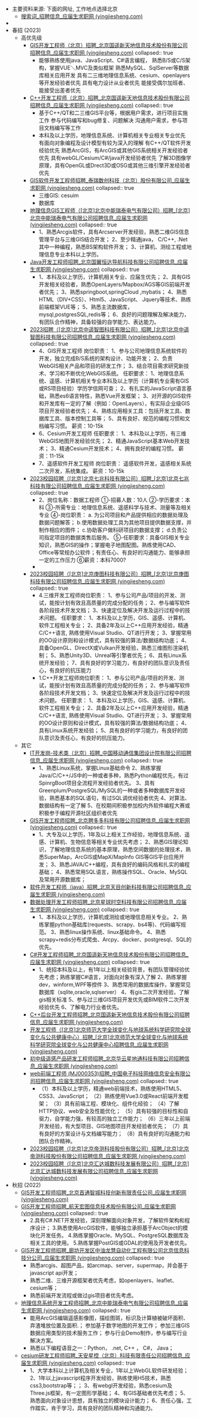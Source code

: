 - 主要资料来源: 下面的网址, 工作地点选择北京
	- [搜索词_招聘信息_应届生求职网 (yingjiesheng.com)](https://young.yingjiesheng.com/pc/search?keyword=GIS%E5%BC%80%E5%8F%91)
-
- 春招 (2023)
	- 高优先级
		- [GIS开发工程师（北京）招聘_北京国遥新天地信息技术股份有限公司招聘信息_应届生求职网 (yingjiesheng.com)](https://young.yingjiesheng.com/pc/jobdetail?jobid=144038299&property=%7B%22webId%22%3A%226%22,%22isInitiative%22%3A%22%E6%98%AF%22,%22keyword%22%3A%22GIS%E5%BC%80%E5%8F%91%22,%22isSuggest%22%3A%22%E5%90%A6%22,%22pageCode%22%3A%22search%7Cjobsearch%7Cjobsearchlb%22,%22fromdomain%22%3A%22yjs_web%22,%22frompageUrl%22%3A%22https%3A%2F%2Fyoung.yingjiesheng.com%2F%22,%22pageUrl%22%3A%22https%3A%2F%2Fyoung.yingjiesheng.com%2Fpc%2Fsearch%22,%22requestId%22%3A%2253d394c3320721a1121aa012ff22dba7%22,%22policyType%22%3A%22%E6%90%9C%E7%B4%A2%22,%22engineName%22%3A%22searchEngine%22,%22policyId%22%3A%22%7B%7D%22,%22jobSource%22%3A%22%E7%BD%91%E7%94%B3%22,%22jobId%22%3A%22144038299%22,%22jobTitle%22%3A%22GIS%E5%BC%80%E5%8F%91%E5%B7%A5%E7%A8%8B%E5%B8%88%EF%BC%88%E5%8C%97%E4%BA%AC%EF%BC%89%22,%22monthSalary%22%3A%228%E5%8D%83-1.2%E4%B8%87%22,%22companyId%22%3A%226975857%22,%22companyName%22%3A%22%E5%8C%97%E4%BA%AC%E5%9B%BD%E9%81%A5%E6%96%B0%E5%A4%A9%E5%9C%B0%E4%BF%A1%E6%81%AF%E6%8A%80%E6%9C%AF%E8%82%A1%E4%BB%BD%E6%9C%89%E9%99%90%E5%85%AC%E5%8F%B8%22,%22keywordEntityType%22%3A%22%E9%9D%9E%E5%85%AC%E5%8F%B8%E8%AF%8D%22,%22jobRank%22%3A%220%22%7D)
		  collapsed:: true
			- 能够熟练使用java、JavaScript、C#语言编程，
			  熟悉B/S或C/S架构，掌握VUE＼MVC及类似框架
			  熟悉MySQL、SqlServer等数据库相关应用开发
			  具有二三维地理信息系统、cesium、openlayers等开发经验者优先
			  具有电力设计从业者优先
			  能接受偶尔加班者、能接受出差者优先
		- [C++开发工程师（北京）招聘_北京国遥新天地信息技术股份有限公司招聘信息_应届生求职网 (yingjiesheng.com)](https://young.yingjiesheng.com/pc/jobdetail?jobid=144038300&property=%7B%22webId%22%3A%226%22,%22isInitiative%22%3A%22%E6%98%AF%22,%22keyword%22%3A%22GIS%E5%BC%80%E5%8F%91%22,%22isSuggest%22%3A%22%E5%90%A6%22,%22pageCode%22%3A%22search%7Cjobsearch%7Cjobsearchlb%22,%22fromdomain%22%3A%22yjs_web%22,%22frompageUrl%22%3A%22https%3A%2F%2Fyoung.yingjiesheng.com%2F%22,%22pageUrl%22%3A%22https%3A%2F%2Fyoung.yingjiesheng.com%2Fpc%2Fsearch%22,%22requestId%22%3A%2253d394c3320721a1121aa012ff22dba7%22,%22policyType%22%3A%22%E6%90%9C%E7%B4%A2%22,%22engineName%22%3A%22searchEngine%22,%22policyId%22%3A%22%7B%7D%22,%22jobSource%22%3A%22%E7%BD%91%E7%94%B3%22,%22jobId%22%3A%22144038300%22,%22jobTitle%22%3A%22C%2B%2B%E5%BC%80%E5%8F%91%E5%B7%A5%E7%A8%8B%E5%B8%88%EF%BC%88%E5%8C%97%E4%BA%AC%EF%BC%89%22,%22monthSalary%22%3A%228%E5%8D%83-1.5%E4%B8%87%22,%22companyId%22%3A%226975857%22,%22companyName%22%3A%22%E5%8C%97%E4%BA%AC%E5%9B%BD%E9%81%A5%E6%96%B0%E5%A4%A9%E5%9C%B0%E4%BF%A1%E6%81%AF%E6%8A%80%E6%9C%AF%E8%82%A1%E4%BB%BD%E6%9C%89%E9%99%90%E5%85%AC%E5%8F%B8%22,%22keywordEntityType%22%3A%22%E9%9D%9E%E5%85%AC%E5%8F%B8%E8%AF%8D%22,%22jobRank%22%3A%2233%22%7D)
		  collapsed:: true
			- 基于C++/QT和二三维GIS平台等，根据用户需求，进行项目实施工作
			  参与代码编写和bug修复、问题解决
			  沟通用户需求，参与项目文档编写等工作
			- 本科及以上学历，地理信息系统、计算机相关专业相关专业优先
			  有面向对象编程及设计模型有较为深入的理解
			  有C++/QT软件开发经验优先
			  熟悉ArcGIS，有ArcGIS或其他GIS系统相关开发经验者优先
			  具有webGL/Cesium/C#/java开发经验者优先
			  了解3D图像学原理，具有OpenGL或Drect3D或OSG或其他三维引擎开发经验者优先
		- [GIS软件开发工程师招聘_泰瑞数创科技（北京）股份有限公司_应届生求职网 (yingjiesheng.com)](https://www.yingjiesheng.com/job-006-119-688.html)
		  collapsed:: true
			- 三维GIS: cesuim
			- 数据库
		- [地理信息GIS工程师（[北京]北京中能瑞泰电气有限公司）招聘_[北京]北京中能瑞泰电气有限公司招聘信息_应届生求职网 (yingjiesheng.com)](https://young.yingjiesheng.com/pc/jobdetail?jobid=146843751&property=%7B%22webId%22%3A%226%22,%22isInitiative%22%3A%22%E6%98%AF%22,%22keyword%22%3A%22GIS%E5%BC%80%E5%8F%91%22,%22isSuggest%22%3A%22%E5%90%A6%22,%22pageCode%22%3A%22search%7Cjobsearch%7Cjobsearchlb%22,%22fromdomain%22%3A%22yjs_web%22,%22frompageUrl%22%3A%22https%3A%2F%2Fyoung.yingjiesheng.com%2F%22,%22pageUrl%22%3A%22https%3A%2F%2Fyoung.yingjiesheng.com%2Fpc%2Fsearch%22,%22requestId%22%3A%2253d394c3320721a1121aa012ff22dba7%22,%22policyType%22%3A%22%E6%90%9C%E7%B4%A2%22,%22engineName%22%3A%22searchEngine%22,%22policyId%22%3A%22%7B%7D%22,%22jobSource%22%3A%22%E8%BD%AC%E8%BD%BD%22,%22jobId%22%3A%22146843751%22,%22jobTitle%22%3A%22%E5%9C%B0%E7%90%86%E4%BF%A1%E6%81%AFGIS%E5%B7%A5%E7%A8%8B%E5%B8%88%22,%22monthSalary%22%3A%22%22,%22companyId%22%3A%226119055%22,%22companyName%22%3A%22%E5%8C%97%E4%BA%AC%E4%B8%AD%E8%83%BD%E7%91%9E%E6%B3%B0%E7%94%B5%E6%B0%94%E6%9C%89%E9%99%90%E5%85%AC%E5%8F%B8%22,%22keywordEntityType%22%3A%22%E9%9D%9E%E5%85%AC%E5%8F%B8%E8%AF%8D%22,%22jobRank%22%3A%22162%22%7D)
		  collapsed:: true
			- 1、熟悉Arcgis软件，具有Arcserver开发经验，熟悉二维GIS信息管理平台与三维GIS结合开发；
			  2、至少精通java， C/C++, .Net其中一种编程，熟悉BS架构软件开发；
			  3、计算机、测绘工程或地理信息专业本科以上学历。
		- [Java开发工程师招聘_北京国翼恒达导航科技有限公司招聘信息_应届生求职网 (yingjiesheng.com)](https://young.yingjiesheng.com/pc/jobdetail?jobid=146486080&property=%7B%22webId%22%3A%226%22,%22isInitiative%22%3A%22%E6%98%AF%22,%22keyword%22%3A%22GIS%E5%BC%80%E5%8F%91%22,%22isSuggest%22%3A%22%E5%90%A6%22,%22pageCode%22%3A%22search%7Cjobsearch%7Cjobsearchlb%22,%22fromdomain%22%3A%22yjs_web%22,%22frompageUrl%22%3A%22https%3A%2F%2Fyoung.yingjiesheng.com%2F%22,%22pageUrl%22%3A%22https%3A%2F%2Fyoung.yingjiesheng.com%2Fpc%2Fsearch%22,%22requestId%22%3A%2268a68bb2daffef9a4b94c6aae67776ee%22,%22policyType%22%3A%22%E6%90%9C%E7%B4%A2%22,%22engineName%22%3A%22searchEngine%22,%22policyId%22%3A%22%7B%7D%22,%22jobSource%22%3A%22%E7%BD%91%E6%89%8D%22,%22jobId%22%3A%22146486080%22,%22jobTitle%22%3A%22Java%E5%BC%80%E5%8F%91%E5%B7%A5%E7%A8%8B%E5%B8%88%22,%22monthSalary%22%3A%228%E5%8D%83-1.5%E4%B8%87%22,%22companyId%22%3A%222806898%22,%22companyName%22%3A%22%E5%8C%97%E4%BA%AC%E5%9B%BD%E7%BF%BC%E6%81%92%E8%BE%BE%E5%AF%BC%E8%88%AA%E7%A7%91%E6%8A%80%E6%9C%89%E9%99%90%E5%85%AC%E5%8F%B8%22,%22keywordEntityType%22%3A%22%E9%9D%9E%E5%85%AC%E5%8F%B8%E8%AF%8D%22,%22jobRank%22%3A%2211%22%7D)
		  collapsed:: true
			- 1、本科及以上学历，计算机相关专业、应届生优先；
			  2、具有GIS开发相关经验者，熟悉OpenLayers/Mapbox/AGS等GIS前端开发者优先；
			  3、熟悉springboot,springCloud ,mybatis；
			  4、熟悉HTML（DIV+CSS）、Html5、JavaScript、 Jquery等技术、熟练前端框架VUE等；
			  5、熟悉主流数据库，mysql,postgresSQL,redis等；
			  6、良好的问题理解及解决能力，有团队合作精神，具备较强的自学能力、表达能力。
		- [2023招聘（[北京]北京中遥智图科技有限公司）招聘_[北京]北京中遥智图科技有限公司招聘信息_应届生求职网 (yingjiesheng.com)](https://young.yingjiesheng.com/pc/jobdetail?jobid=146126806&property=%7B%22webId%22%3A%226%22,%22isInitiative%22%3A%22%E6%98%AF%22,%22keyword%22%3A%22GIS%E5%BC%80%E5%8F%91%22,%22isSuggest%22%3A%22%E5%90%A6%22,%22pageCode%22%3A%22search%7Cjobsearch%7Cjobsearchlb%22,%22fromdomain%22%3A%22yjs_web%22,%22frompageUrl%22%3A%22https%3A%2F%2Fyoung.yingjiesheng.com%2F%22,%22pageUrl%22%3A%22https%3A%2F%2Fyoung.yingjiesheng.com%2Fpc%2Fsearch%22,%22requestId%22%3A%2268a68bb2daffef9a4b94c6aae67776ee%22,%22policyType%22%3A%22%E6%90%9C%E7%B4%A2%22,%22engineName%22%3A%22searchEngine%22,%22policyId%22%3A%22%7B%7D%22,%22jobSource%22%3A%22%E8%BD%AC%E8%BD%BD%22,%22jobId%22%3A%22146126806%22,%22jobTitle%22%3A%222023%E6%8B%9B%E8%81%98%22,%22monthSalary%22%3A%22%22,%22companyId%22%3A%226078372%22,%22companyName%22%3A%22%E5%8C%97%E4%BA%AC%E4%B8%AD%E9%81%A5%E6%99%BA%E5%9B%BE%E7%A7%91%E6%8A%80%E6%9C%89%E9%99%90%E5%85%AC%E5%8F%B8%22,%22keywordEntityType%22%3A%22%E9%9D%9E%E5%85%AC%E5%8F%B8%E8%AF%8D%22,%22jobRank%22%3A%2230%22%7D)
		  collapsed:: true
			- 4、GIS开发工程师
			  岗位职责：
			  1、参与公司地理信息系统软件的开发，独立完成B/S系统的架构设计、功能开发；
			  2、负责WebGIS相关产品和项目的研发工作；
			  3、结合项目需求研究新技术、学习和不断优化WebGIS系统。
			  任职要求：
			  1、地理信息系统、遥感、计算机相关专业本科及以上学历（计算机专业需有GIS或RS项目经验）学历学信网可查；
			  2、有扎实的JavaScript语言基础，熟悉es6语言特性，熟悉Vue开发框架；
			  3、对开源的GIS软件和开发库有一定的了解（例如：OpenLayers），有实际企业级GIS项目开发经验者优先；
			  4、熟练应用相关工具：包括开发工具、数据库工具、版本控制工具等；
			  5、具有良好、规范的编程习惯和文档编写习惯。
			  薪资：10-15k
			- 6、Cesium开发工程师
			  任职要求：
			  1、本科及以上学历，有三维WebGIS地图开发经验优先；
			  2、精通JavaScript基本Web开发技术；
			  3、精通Cesium开发技术；
			  4、拥有良好的编程习惯。
			  薪资：11-15k
			- 7、遥感软件开发工程师
			  岗位职责：
			  遥感软件开发，遥感相关系统二次开发，系统集成。
			  薪资：10-15k
		- [2023校园招聘（[北京]北京七兆科技有限公司）招聘_[北京]北京七兆科技有限公司招聘信息_应届生求职网 (yingjiesheng.com)](https://young.yingjiesheng.com/pc/jobdetail?jobid=146715844&property=%7B%22webId%22%3A%226%22,%22isInitiative%22%3A%22%E6%98%AF%22,%22keyword%22%3A%22GIS%E5%BC%80%E5%8F%91%22,%22isSuggest%22%3A%22%E5%90%A6%22,%22pageCode%22%3A%22search%7Cjobsearch%7Cjobsearchlb%22,%22fromdomain%22%3A%22yjs_web%22,%22frompageUrl%22%3A%22https%3A%2F%2Fyoung.yingjiesheng.com%2F%22,%22pageUrl%22%3A%22https%3A%2F%2Fyoung.yingjiesheng.com%2Fpc%2Fsearch%22,%22requestId%22%3A%2268a68bb2daffef9a4b94c6aae67776ee%22,%22policyType%22%3A%22%E6%90%9C%E7%B4%A2%22,%22engineName%22%3A%22searchEngine%22,%22policyId%22%3A%22%7B%7D%22,%22jobSource%22%3A%22%E8%BD%AC%E8%BD%BD%22,%22jobId%22%3A%22146715844%22,%22jobTitle%22%3A%222023%E6%A0%A1%E5%9B%AD%E6%8B%9B%E8%81%98%22,%22monthSalary%22%3A%22%22,%22companyId%22%3A%226113157%22,%22companyName%22%3A%22%E5%8C%97%E4%BA%AC%E4%B8%83%E5%85%86%E7%A7%91%E6%8A%80%E6%9C%89%E9%99%90%E5%85%AC%E5%8F%B8%22,%22keywordEntityType%22%3A%22%E9%9D%9E%E5%85%AC%E5%8F%B8%E8%AF%8D%22,%22jobRank%22%3A%2234%22%7D)
		  collapsed:: true
			- 2、岗位名称：数据工程师
			  ①-招募人数：10人
			  ②-学历要求：本科
			  ③-所需专业：地理信息系统、遥感科学与技术、测量等及相关专业
			  ④-岗位职责：
			  a. 为公司项目和产品提供相应的数据处理及数据问题解答；
			  b.使用数据处理工具为其他项目提供数据支撑，并制作相应的图件；
			  c.协助客户做科研项目的数据支撑；
			  d.负责公司指定项目的数据类售后服务。
			  ⑤-任职要求：具备GIS相关专业知识，熟悉GIS的操作；掌握电子地图配图。熟练使用CAD、Office等常规办公软件；有责任心、有良好的沟通能力、能够承担一定的工作压力
			  ⑥薪资：本科7000?
			-
		- [2023校园招聘（[北京]北京庚图科技有限公司）招聘_[北京]北京庚图科技有限公司招聘信息_应届生求职网 (yingjiesheng.com)](https://young.yingjiesheng.com/pc/jobdetail?jobid=146829266&property=%7B%22webId%22%3A%226%22,%22isInitiative%22%3A%22%E6%98%AF%22,%22keyword%22%3A%22GIS%E5%BC%80%E5%8F%91%22,%22isSuggest%22%3A%22%E5%90%A6%22,%22pageCode%22%3A%22search%7Cjobsearch%7Cjobsearchlb%22,%22fromdomain%22%3A%22yjs_web%22,%22frompageUrl%22%3A%22https%3A%2F%2Fyoung.yingjiesheng.com%2F%22,%22pageUrl%22%3A%22https%3A%2F%2Fyoung.yingjiesheng.com%2Fpc%2Fsearch%22,%22requestId%22%3A%2268a68bb2daffef9a4b94c6aae67776ee%22,%22policyType%22%3A%22%E6%90%9C%E7%B4%A2%22,%22engineName%22%3A%22searchEngine%22,%22policyId%22%3A%22%7B%7D%22,%22jobSource%22%3A%22%E8%BD%AC%E8%BD%BD%22,%22jobId%22%3A%22146829266%22,%22jobTitle%22%3A%222023%E6%A0%A1%E5%9B%AD%E6%8B%9B%E8%81%98%22,%22monthSalary%22%3A%22%22,%22companyId%22%3A%226118458%22,%22companyName%22%3A%22%E5%8C%97%E4%BA%AC%E5%BA%9A%E5%9B%BE%E7%A7%91%E6%8A%80%E6%9C%89%E9%99%90%E5%85%AC%E5%8F%B8%22,%22keywordEntityType%22%3A%22%E9%9D%9E%E5%85%AC%E5%8F%B8%E8%AF%8D%22,%22jobRank%22%3A%2235%22%7D)
		  collapsed:: true
			- 4.三维开发工程师岗位职责： 1、参与公司产品/项目的开发、测试，能按计划有效且高质量的完成分配的任务； 2、参与编写软件各阶段技术开发文档； 3、快速定位及解决开发及运行过程中的技术问题。 任职要求： 1、本科及以上学历，GIS、遥感、计算机、软件工程相关专业； 2、具备2年及以上C++应用开发经验，精通C/C++语言, 熟练使用Visual Studio、QT进行开发； 3、掌握常用的OO设计原则和设计模式，具有较强的算法/数据结构功底； 4、具备OpenGL、DirectX或Vulkan开发经验，熟悉三维图形渲染机制； 5、熟悉Unity3D、Unreal等引擎者优先； 6、具有Linux系统开发经验； 7、具有良好的学习能力，有良好的团队意识及责任心，有良好的抗压能力
			- 1.C++开发工程师岗位职责： 1、参与公司产品/项目的开发、测试，能按计划有效且高质量的完成分配的任务； 2、参与编写软件各阶段技术开发文档； 3、快速定位及解决开发及运行过程中的技术问题。 任职要求： 1、本科及以上学历，GIS、遥感、计算机、软件工程相关专业； 2、具备2年及以上C++应用开发经验，精通C/C++语言, 熟练使用Visual Studio、QT进行开发； 3、掌握常用的OO设计原则和设计模式，具有较强的算法/数据结构功底； 4、具有Linux系统开发经验； 5、具有良好的学习能力，有良好的团队意识及责任心，有良好的抗压能力。
	- 其它
		- [IT开发岗-技术类（北京）招聘_中国移动通信集团设计院有限公司招聘信息_应届生求职网 (yingjiesheng.com)](https://young.yingjiesheng.com/pc/jobdetail?jobid=146356784&property=%7B%22webId%22%3A%226%22,%22isInitiative%22%3A%22%E6%98%AF%22,%22keyword%22%3A%22GIS%E5%BC%80%E5%8F%91%22,%22isSuggest%22%3A%22%E5%90%A6%22,%22pageCode%22%3A%22search%7Cjobsearch%7Cjobsearchlb%22,%22fromdomain%22%3A%22yjs_web%22,%22frompageUrl%22%3A%22https%3A%2F%2Fyoung.yingjiesheng.com%2F%22,%22pageUrl%22%3A%22https%3A%2F%2Fyoung.yingjiesheng.com%2Fpc%2Fsearch%22,%22requestId%22%3A%2268a68bb2daffef9a4b94c6aae67776ee%22,%22policyType%22%3A%22%E6%90%9C%E7%B4%A2%22,%22engineName%22%3A%22searchEngine%22,%22policyId%22%3A%22%7B%7D%22,%22jobSource%22%3A%22%E7%BD%91%E7%94%B3%22,%22jobId%22%3A%22146356784%22,%22jobTitle%22%3A%22IT%E5%BC%80%E5%8F%91%E5%B2%97-%E6%8A%80%E6%9C%AF%E7%B1%BB%EF%BC%88%E5%8C%97%E4%BA%AC%EF%BC%89%22,%22monthSalary%22%3A%221-2%E4%B8%87%22,%22companyId%22%3A%227590174%22,%22companyName%22%3A%22%E4%B8%AD%E5%9B%BD%E7%A7%BB%E5%8A%A8%E9%80%9A%E4%BF%A1%E9%9B%86%E5%9B%A2%E8%AE%BE%E8%AE%A1%E9%99%A2%E6%9C%89%E9%99%90%E5%85%AC%E5%8F%B8%22,%22keywordEntityType%22%3A%22%E9%9D%9E%E5%85%AC%E5%8F%B8%E8%AF%8D%22,%22jobRank%22%3A%221%22%7D)
		  collapsed:: true
			- 1、熟悉Linux系统，掌握Linux基础命令
			  2、熟练掌握Java/C/C++/JS中的一种或者多种，熟悉Python编程优先，有过SpinrgBoot项目全流程开发经验者优先。
			  3、具有Greenplum/PostgreSQL/MySQL的一种或者多种数据库开发经验，熟悉基本的SQL语句，有过SQL调优经验者优先
			  4、对算法、数据结构有一定了解
			  5、在校期间积极参加校内外软件编程大赛或积极参于编程开源社区组织者优先
		- [GIS开发工程师招聘_北京聘多多科技有限公司招聘信息_应届生求职网 (yingjiesheng.com)](https://young.yingjiesheng.com/pc/jobdetail?jobid=143776060&property=%7B%22webId%22%3A%226%22,%22isInitiative%22%3A%22%E6%98%AF%22,%22keyword%22%3A%22GIS%E5%BC%80%E5%8F%91%22,%22isSuggest%22%3A%22%E5%90%A6%22,%22pageCode%22%3A%22search%7Cjobsearch%7Cjobsearchlb%22,%22fromdomain%22%3A%22yjs_web%22,%22frompageUrl%22%3A%22https%3A%2F%2Fyoung.yingjiesheng.com%2F%22,%22pageUrl%22%3A%22https%3A%2F%2Fyoung.yingjiesheng.com%2Fpc%2Fsearch%22,%22requestId%22%3A%2253d394c3320721a1121aa012ff22dba7%22,%22policyType%22%3A%22%E6%90%9C%E7%B4%A2%22,%22engineName%22%3A%22searchEngine%22,%22policyId%22%3A%22%7B%7D%22,%22jobSource%22%3A%22%E7%BD%91%E6%89%8D%22,%22jobId%22%3A%22143776060%22,%22jobTitle%22%3A%22GIS%E5%BC%80%E5%8F%91%E5%B7%A5%E7%A8%8B%E5%B8%88%22,%22monthSalary%22%3A%221.3-2.6%E4%B8%87%22,%22companyId%22%3A%226012010%22,%22companyName%22%3A%22%E5%8C%97%E4%BA%AC%E8%81%98%E5%A4%9A%E5%A4%9A%E7%A7%91%E6%8A%80%E6%9C%89%E9%99%90%E5%85%AC%E5%8F%B8%22,%22keywordEntityType%22%3A%22%E9%9D%9E%E5%85%AC%E5%8F%B8%E8%AF%8D%22,%22jobRank%22%3A%2295%22%7D)
		  collapsed:: true
			- 1、大专及以上学历，1年及以上相关工作经验，地理信息系统、遥感、计算机、生物信息等相关专业优先考虑；
			  2、熟悉GIS理论知识，了解地理信息系统的基本原理，熟悉空间数据的处理技术，熟悉SuperMap，ArcGIS或MapX/MapInfo GIS等GIS平台应用开发；
			  3、熟悉JAVA/C++编程，具有良好的编码风格和扎实的编程基础；
			  4、熟悉常用SQL语言，熟练操作SQL、Oracle、MySQL及常用开源数据库；
		- [软件开发工程师（java）招聘_北京天目创新科技有限公司招聘信息_应届生求职网 (yingjiesheng.com)](https://young.yingjiesheng.com/pc/jobdetail?jobid=141215406&property=%7B%22webId%22%3A%226%22,%22isInitiative%22%3A%22%E6%98%AF%22,%22keyword%22%3A%22GIS%E5%BC%80%E5%8F%91%22,%22isSuggest%22%3A%22%E5%90%A6%22,%22pageCode%22%3A%22search%7Cjobsearch%7Cjobsearchlb%22,%22fromdomain%22%3A%22yjs_web%22,%22frompageUrl%22%3A%22https%3A%2F%2Fyoung.yingjiesheng.com%2F%22,%22pageUrl%22%3A%22https%3A%2F%2Fyoung.yingjiesheng.com%2Fpc%2Fsearch%22,%22requestId%22%3A%2253d394c3320721a1121aa012ff22dba7%22,%22policyType%22%3A%22%E6%90%9C%E7%B4%A2%22,%22engineName%22%3A%22searchEngine%22,%22policyId%22%3A%22%7B%7D%22,%22jobSource%22%3A%22%E7%BD%91%E6%89%8D%22,%22jobId%22%3A%22141215406%22,%22jobTitle%22%3A%22%E8%BD%AF%E4%BB%B6%E5%BC%80%E5%8F%91%E5%B7%A5%E7%A8%8B%E5%B8%88%EF%BC%88java%EF%BC%89%22,%22monthSalary%22%3A%221.3-1.8%E4%B8%87%22,%22companyId%22%3A%227296250%22,%22companyName%22%3A%22%E5%8C%97%E4%BA%AC%E5%A4%A9%E7%9B%AE%E5%88%9B%E6%96%B0%E7%A7%91%E6%8A%80%E6%9C%89%E9%99%90%E5%85%AC%E5%8F%B8%22,%22keywordEntityType%22%3A%22%E9%9D%9E%E5%85%AC%E5%8F%B8%E8%AF%8D%22,%22jobRank%22%3A%22184%22%7D)
		- [数据处理开发工程师招聘_北京星球时空科技有限公司招聘信息_应届生求职网 (yingjiesheng.com)](https://young.yingjiesheng.com/pc/jobdetail?jobid=132621181&property=%7B%22webId%22%3A%226%22,%22isInitiative%22%3A%22%E6%98%AF%22,%22keyword%22%3A%22GIS%E5%BC%80%E5%8F%91%22,%22isSuggest%22%3A%22%E5%90%A6%22,%22pageCode%22%3A%22search%7Cjobsearch%7Cjobsearchlb%22,%22fromdomain%22%3A%22yjs_web%22,%22frompageUrl%22%3A%22https%3A%2F%2Fyoung.yingjiesheng.com%2F%22,%22pageUrl%22%3A%22https%3A%2F%2Fyoung.yingjiesheng.com%2Fpc%2Fsearch%22,%22requestId%22%3A%2253d394c3320721a1121aa012ff22dba7%22,%22policyType%22%3A%22%E6%90%9C%E7%B4%A2%22,%22engineName%22%3A%22searchEngine%22,%22policyId%22%3A%22%7B%7D%22,%22jobSource%22%3A%22%E7%BD%91%E6%89%8D%22,%22jobId%22%3A%22132621181%22,%22jobTitle%22%3A%22%E6%95%B0%E6%8D%AE%E5%A4%84%E7%90%86%E5%BC%80%E5%8F%91%E5%B7%A5%E7%A8%8B%E5%B8%88%22,%22monthSalary%22%3A%227%E5%8D%83-1%E4%B8%87%22,%22companyId%22%3A%224335254%22,%22companyName%22%3A%22%E5%8C%97%E4%BA%AC%E6%98%9F%E7%90%83%E6%97%B6%E7%A9%BA%E7%A7%91%E6%8A%80%E6%9C%89%E9%99%90%E5%85%AC%E5%8F%B8%22,%22keywordEntityType%22%3A%22%E9%9D%9E%E5%85%AC%E5%8F%B8%E8%AF%8D%22,%22jobRank%22%3A%22225%22%7D)
		  collapsed:: true
			- 1、本科及以上学历，计算机或测绘或地理信息相关专业。
			  2、熟练掌握python基础库(requests、scrapy、bs4等)、代码编写规范。
			  3、熟悉linux操作系统、linux基础命令。
			  4、熟悉scrapy+redis分布式爬虫、Arcpy、docker、postgresql、SQL的优先。
		- [C#开发工程师招聘_北京国遥新天地信息技术股份有限公司招聘信息_应届生求职网 (yingjiesheng.com)](https://young.yingjiesheng.com/pc/jobdetail?jobid=141771138&property=%7B%22webId%22%3A%226%22,%22isInitiative%22%3A%22%E6%98%AF%22,%22keyword%22%3A%22GIS%E5%BC%80%E5%8F%91%22,%22isSuggest%22%3A%22%E5%90%A6%22,%22pageCode%22%3A%22search%7Cjobsearch%7Cjobsearchlb%22,%22fromdomain%22%3A%22yjs_web%22,%22frompageUrl%22%3A%22https%3A%2F%2Fyoung.yingjiesheng.com%2F%22,%22pageUrl%22%3A%22https%3A%2F%2Fyoung.yingjiesheng.com%2Fpc%2Fsearch%22,%22requestId%22%3A%2253d394c3320721a1121aa012ff22dba7%22,%22policyType%22%3A%22%E6%90%9C%E7%B4%A2%22,%22engineName%22%3A%22searchEngine%22,%22policyId%22%3A%22%7B%7D%22,%22jobSource%22%3A%22%E7%BD%91%E6%89%8D%22,%22jobId%22%3A%22141771138%22,%22jobTitle%22%3A%22C%23%E5%BC%80%E5%8F%91%E5%B7%A5%E7%A8%8B%E5%B8%88%22,%22monthSalary%22%3A%221-1.8%E4%B8%87%22,%22companyId%22%3A%222486667%22,%22companyName%22%3A%22%E5%8C%97%E4%BA%AC%E5%9B%BD%E9%81%A5%E6%96%B0%E5%A4%A9%E5%9C%B0%E4%BF%A1%E6%81%AF%E6%8A%80%E6%9C%AF%E8%82%A1%E4%BB%BD%E6%9C%89%E9%99%90%E5%85%AC%E5%8F%B8%22,%22keywordEntityType%22%3A%22%E9%9D%9E%E5%85%AC%E5%8F%B8%E8%AF%8D%22,%22jobRank%22%3A%22260%22%7D)
		  collapsed:: true
			- 1、统招本科及以上，有1年以上相关经验背景，有团队管理经验优先考虑；熟练掌握C#语言，对面向对象有深入了解
			  2、熟练掌握dev，winform,WPF等控件
			  3、熟悉常用的数据库操作，掌握常见数据库（sqlite,oracle,sqlserver）
			  4、有gis二次开发经验，了解gis相关标准
			  5、参与过三维GIS项目开发优先或BIM软件二次开发经验优先
			  6、了解电力行业者优先。
		- [C++后台开发工程师招聘_北京国遥新天地信息技术股份有限公司招聘信息_应届生求职网 (yingjiesheng.com)](https://young.yingjiesheng.com/pc/jobdetail?jobid=141770942&property=%7B%22webId%22%3A%226%22,%22isInitiative%22%3A%22%E6%98%AF%22,%22keyword%22%3A%22GIS%E5%BC%80%E5%8F%91%22,%22isSuggest%22%3A%22%E5%90%A6%22,%22pageCode%22%3A%22search%7Cjobsearch%7Cjobsearchlb%22,%22fromdomain%22%3A%22yjs_web%22,%22frompageUrl%22%3A%22https%3A%2F%2Fyoung.yingjiesheng.com%2F%22,%22pageUrl%22%3A%22https%3A%2F%2Fyoung.yingjiesheng.com%2Fpc%2Fsearch%22,%22requestId%22%3A%2253d394c3320721a1121aa012ff22dba7%22,%22policyType%22%3A%22%E6%90%9C%E7%B4%A2%22,%22engineName%22%3A%22searchEngine%22,%22policyId%22%3A%22%7B%7D%22,%22jobSource%22%3A%22%E7%BD%91%E6%89%8D%22,%22jobId%22%3A%22141770942%22,%22jobTitle%22%3A%22C%2B%2B%E5%90%8E%E5%8F%B0%E5%BC%80%E5%8F%91%E5%B7%A5%E7%A8%8B%E5%B8%88%22,%22monthSalary%22%3A%221-2%E4%B8%87%22,%22companyId%22%3A%222486667%22,%22companyName%22%3A%22%E5%8C%97%E4%BA%AC%E5%9B%BD%E9%81%A5%E6%96%B0%E5%A4%A9%E5%9C%B0%E4%BF%A1%E6%81%AF%E6%8A%80%E6%9C%AF%E8%82%A1%E4%BB%BD%E6%9C%89%E9%99%90%E5%85%AC%E5%8F%B8%22,%22keywordEntityType%22%3A%22%E9%9D%9E%E5%85%AC%E5%8F%B8%E8%AF%8D%22,%22jobRank%22%3A%22268%22%7D)
		- [开发工程师（[北京]北京师范大学全球变化与地球系统科学研究院全球变化与公共健康中心）招聘_[北京]北京师范大学全球变化与地球系统科学研究院全球变化与公共健康中心招聘信息_应届生求职网 (yingjiesheng.com)](https://young.yingjiesheng.com/pc/jobdetail?jobid=145274206&property=%7B%22webId%22%3A%226%22,%22isInitiative%22%3A%22%E6%98%AF%22,%22keyword%22%3A%22GIS%E5%BC%80%E5%8F%91%22,%22isSuggest%22%3A%22%E5%90%A6%22,%22pageCode%22%3A%22search%7Cjobsearch%7Cjobsearchlb%22,%22fromdomain%22%3A%22yjs_web%22,%22frompageUrl%22%3A%22https%3A%2F%2Fyoung.yingjiesheng.com%2F%22,%22pageUrl%22%3A%22https%3A%2F%2Fyoung.yingjiesheng.com%2Fpc%2Fsearch%22,%22requestId%22%3A%2253d394c3320721a1121aa012ff22dba7%22,%22policyType%22%3A%22%E6%90%9C%E7%B4%A2%22,%22engineName%22%3A%22searchEngine%22,%22policyId%22%3A%22%7B%7D%22,%22jobSource%22%3A%22%E8%BD%AC%E8%BD%BD%22,%22jobId%22%3A%22145274206%22,%22jobTitle%22%3A%22%E5%BC%80%E5%8F%91%E5%B7%A5%E7%A8%8B%E5%B8%88%22,%22monthSalary%22%3A%22%22,%22companyId%22%3A%226054464%22,%22companyName%22%3A%22%E5%8C%97%E4%BA%AC%E5%B8%88%E8%8C%83%E5%A4%A7%E5%AD%A6%E5%85%A8%E7%90%83%E5%8F%98%E5%8C%96%E4%B8%8E%E5%9C%B0%E7%90%83%E7%B3%BB%E7%BB%9F%E7%A7%91%E5%AD%A6%E7%A0%94%E7%A9%B6%E9%99%A2%E5%85%A8%E7%90%83%E5%8F%98%E5%8C%96%E4%B8%8E%E5%85%AC%E5%85%B1%E5%81%A5%E5%BA%B7%E4%B8%AD%E5%BF%83%22,%22keywordEntityType%22%3A%22%E9%9D%9E%E5%85%AC%E5%8F%B8%E8%AF%8D%22,%22jobRank%22%3A%22315%22%7D)
		- [初中级遥感产品研发工程师招聘_北京华云星地通科技有限公司招聘信息_应届生求职网 (yingjiesheng.com)](https://young.yingjiesheng.com/pc/jobdetail?jobid=146809631&property=%7B%22webId%22%3A%226%22,%22isInitiative%22%3A%22%E6%98%AF%22,%22keyword%22%3A%22GIS%E5%BC%80%E5%8F%91%22,%22isSuggest%22%3A%22%E5%90%A6%22,%22pageCode%22%3A%22search%7Cjobsearch%7Cjobsearchlb%22,%22fromdomain%22%3A%22yjs_web%22,%22frompageUrl%22%3A%22https%3A%2F%2Fyoung.yingjiesheng.com%2F%22,%22pageUrl%22%3A%22https%3A%2F%2Fyoung.yingjiesheng.com%2Fpc%2Fsearch%22,%22requestId%22%3A%2253d394c3320721a1121aa012ff22dba7%22,%22policyType%22%3A%22%E6%90%9C%E7%B4%A2%22,%22engineName%22%3A%22searchEngine%22,%22policyId%22%3A%22%7B%7D%22,%22jobSource%22%3A%22%E7%BD%91%E6%89%8D%22,%22jobId%22%3A%22146809631%22,%22jobTitle%22%3A%22%E5%88%9D%E4%B8%AD%E7%BA%A7%E9%81%A5%E6%84%9F%E4%BA%A7%E5%93%81%E7%A0%94%E5%8F%91%E5%B7%A5%E7%A8%8B%E5%B8%88%22,%22monthSalary%22%3A%229%E5%8D%83-1.7%E4%B8%87%22,%22companyId%22%3A%222706543%22,%22companyName%22%3A%22%E5%8C%97%E4%BA%AC%E5%8D%8E%E4%BA%91%E6%98%9F%E5%9C%B0%E9%80%9A%E7%A7%91%E6%8A%80%E6%9C%89%E9%99%90%E5%85%AC%E5%8F%B8%22,%22keywordEntityType%22%3A%22%E9%9D%9E%E5%85%AC%E5%8F%B8%E8%AF%8D%22,%22jobRank%22%3A%22381%22%7D)
		- [web前端工程师 (MJ000353)招聘_中国电子科技网络信息安全有限公司招聘信息_应届生求职网 (yingjiesheng.com)](https://young.yingjiesheng.com/pc/jobdetail?jobid=146319374&property=%7B%22webId%22%3A%226%22,%22isInitiative%22%3A%22%E6%98%AF%22,%22keyword%22%3A%22GIS%E5%BC%80%E5%8F%91%22,%22isSuggest%22%3A%22%E5%90%A6%22,%22pageCode%22%3A%22search%7Cjobsearch%7Cjobsearchlb%22,%22fromdomain%22%3A%22yjs_web%22,%22frompageUrl%22%3A%22https%3A%2F%2Fyoung.yingjiesheng.com%2F%22,%22pageUrl%22%3A%22https%3A%2F%2Fyoung.yingjiesheng.com%2Fpc%2Fsearch%22,%22requestId%22%3A%2253d394c3320721a1121aa012ff22dba7%22,%22policyType%22%3A%22%E6%90%9C%E7%B4%A2%22,%22engineName%22%3A%22searchEngine%22,%22policyId%22%3A%22%7B%7D%22,%22jobSource%22%3A%22%E7%BD%91%E6%89%8D%22,%22jobId%22%3A%22146319374%22,%22jobTitle%22%3A%22web%E5%89%8D%E7%AB%AF%E5%B7%A5%E7%A8%8B%E5%B8%88%20%28MJ000353%29%22,%22monthSalary%22%3A%221.2-2.4%E4%B8%87%22,%22companyId%22%3A%223734567%22,%22companyName%22%3A%22%E4%B8%AD%E5%9B%BD%E7%94%B5%E5%AD%90%E7%A7%91%E6%8A%80%E7%BD%91%E7%BB%9C%E4%BF%A1%E6%81%AF%E5%AE%89%E5%85%A8%E6%9C%89%E9%99%90%E5%85%AC%E5%8F%B8%22,%22keywordEntityType%22%3A%22%E9%9D%9E%E5%85%AC%E5%8F%B8%E8%AF%8D%22,%22jobRank%22%3A%22398%22%7D)
		  collapsed:: true
			- （1）本科及以上学历，精通web前端技术，熟练使用HTML5、CSS3、JavaScript；
			  （2）熟练使用Vue3.0或React前端开发框架；
			  （3）具有前端工程、模块化、组件化经验；
			  （4）了解HTTP协议、web安全及性能优化；
			  （5）具有较强的目标性和自驱力，自学能力强，有较高的独立工作能力；
			  （6）三年以上前端开发经验，有大型项目、GIS地图项目开发经验者优先；
			  （7）具有良好的方案设计与文档编写能力；
			  （8）具有良好的沟通能力和团队合作精神。
		- [2023校园招聘（[北京]北京帝测科技股份有限公司）招聘_[北京]北京帝测科技股份有限公司招聘信息_应届生求职网 (yingjiesheng.com)](https://young.yingjiesheng.com/pc/jobdetail?jobid=145450357&property=%7B%22webId%22%3A%226%22,%22isInitiative%22%3A%22%E6%98%AF%22,%22keyword%22%3A%22GIS%E5%BC%80%E5%8F%91%22,%22isSuggest%22%3A%22%E5%90%A6%22,%22pageCode%22%3A%22search%7Cjobsearch%7Cjobsearchlb%22,%22fromdomain%22%3A%22yjs_web%22,%22frompageUrl%22%3A%22https%3A%2F%2Fyoung.yingjiesheng.com%2F%22,%22pageUrl%22%3A%22https%3A%2F%2Fyoung.yingjiesheng.com%2Fpc%2Fsearch%22,%22requestId%22%3A%2268a68bb2daffef9a4b94c6aae67776ee%22,%22policyType%22%3A%22%E6%90%9C%E7%B4%A2%22,%22engineName%22%3A%22searchEngine%22,%22policyId%22%3A%22%7B%7D%22,%22jobSource%22%3A%22%E8%BD%AC%E8%BD%BD%22,%22jobId%22%3A%22145450357%22,%22jobTitle%22%3A%222023%E6%A0%A1%E5%9B%AD%E6%8B%9B%E8%81%98%22,%22monthSalary%22%3A%22%22,%22companyId%22%3A%226060137%22,%22companyName%22%3A%22%E5%8C%97%E4%BA%AC%E5%B8%9D%E6%B5%8B%E7%A7%91%E6%8A%80%E8%82%A1%E4%BB%BD%E6%9C%89%E9%99%90%E5%85%AC%E5%8F%B8%22,%22keywordEntityType%22%3A%22%E9%9D%9E%E5%85%AC%E5%8F%B8%E8%AF%8D%22,%22jobRank%22%3A%2240%22%7D)
		- [2023校园招聘（[北京]北京汇达城数科技发展有限公司）招聘_[北京]北京汇达城数科技发展有限公司招聘信息_应届生求职网 (yingjiesheng.com)](https://young.yingjiesheng.com/pc/jobdetail?jobid=146371533&property=%7B%22webId%22%3A%226%22,%22isInitiative%22%3A%22%E6%98%AF%22,%22keyword%22%3A%22GIS%E5%BC%80%E5%8F%91%22,%22isSuggest%22%3A%22%E5%90%A6%22,%22pageCode%22%3A%22search%7Cjobsearch%7Cjobsearchlb%22,%22fromdomain%22%3A%22yjs_web%22,%22frompageUrl%22%3A%22https%3A%2F%2Fyoung.yingjiesheng.com%2F%22,%22pageUrl%22%3A%22https%3A%2F%2Fyoung.yingjiesheng.com%2Fpc%2Fsearch%22,%22requestId%22%3A%2268a68bb2daffef9a4b94c6aae67776ee%22,%22policyType%22%3A%22%E6%90%9C%E7%B4%A2%22,%22engineName%22%3A%22searchEngine%22,%22policyId%22%3A%22%7B%7D%22,%22jobSource%22%3A%22%E8%BD%AC%E8%BD%BD%22,%22jobId%22%3A%22146371533%22,%22jobTitle%22%3A%222023%E6%A0%A1%E5%9B%AD%E6%8B%9B%E8%81%98%22,%22monthSalary%22%3A%22%22,%22companyId%22%3A%226091988%22,%22companyName%22%3A%22%E5%8C%97%E4%BA%AC%E6%B1%87%E8%BE%BE%E5%9F%8E%E6%95%B0%E7%A7%91%E6%8A%80%E5%8F%91%E5%B1%95%E6%9C%89%E9%99%90%E5%85%AC%E5%8F%B8%22,%22keywordEntityType%22%3A%22%E9%9D%9E%E5%85%AC%E5%8F%B8%E8%AF%8D%22,%22jobRank%22%3A%2248%22%7D)
- 秋招 (2022)
	- [GIS开发工程师招聘_北京首通智城科技创新有限责任公司_应届生求职网 (yingjiesheng.com)](https://www.yingjiesheng.com/job-005-826-764.html)
	- [GIS开发工程师招聘_航天宏图信息技术股份有限公司_应届生求职网 (yingjiesheng.com)](https://www.yingjiesheng.com/job-006-020-513.html)
	  collapsed:: true
		- 2.具有C#.NET开发经验，深刻理解面向对象开发，了解软件架构和程序设计；
		  3.熟悉使用ArcGIS软件，能够独立承担基于ArcObject的模块化开发任务。
		  4.熟练掌握Oracle、MySQL、PostgreSQL数据库及相关工具的使用。
		  5.熟练掌握PostGIS或GDAL的使用及开发者优先。
	- [GIS开发工程师招聘_廊坊开发区中油龙慧自动化工程有限公司北京信息科技分公司_应届生求职网 (yingjiesheng.com)](https://www.yingjiesheng.com/job-006-011-616.html)
	  collapsed:: true
		- 熟悉arcgis、超图产品，如arcmap、server，supermap，并会基于javascript api开发；
		- 熟悉二维、三维开源框架者优先考虑，如openlayers、leaflet、cesium等；
		- 熟悉前端开发流程或做过gis项目者优先考虑。
	- [地理信息系统开发工程师招聘_北京中能瑞泰电气有限公司招聘信息_应届生求职网 (yingjiesheng.com)](https://young.yingjiesheng.com/pc/jobdetail?jobid=130881720&property=%7B%22webId%22%3A%226%22,%22isInitiative%22%3A%22%E6%98%AF%22,%22keyword%22%3A%22GIS%E5%BC%80%E5%8F%91%22,%22isSuggest%22%3A%22%E5%90%A6%22,%22pageCode%22%3A%22search%7Cjobsearch%7Cjobsearchlb%22,%22fromdomain%22%3A%22yjs_web%22,%22frompageUrl%22%3A%22https%3A%2F%2Fyoung.yingjiesheng.com%2F%22,%22pageUrl%22%3A%22https%3A%2F%2Fyoung.yingjiesheng.com%2Fpc%2Fsearch%22,%22requestId%22%3A%2253d394c3320721a1121aa012ff22dba7%22,%22policyType%22%3A%22%E6%90%9C%E7%B4%A2%22,%22engineName%22%3A%22searchEngine%22,%22policyId%22%3A%22%7B%7D%22,%22jobSource%22%3A%22%E7%BD%91%E6%89%8D%22,%22jobId%22%3A%22130881720%22,%22jobTitle%22%3A%22%E5%9C%B0%E7%90%86%E4%BF%A1%E6%81%AF%E7%B3%BB%E7%BB%9F%E5%BC%80%E5%8F%91%E5%B7%A5%E7%A8%8B%E5%B8%88%22,%22monthSalary%22%3A%221.5%E5%8D%83%E4%BB%A5%E4%B8%8B%22,%22companyId%22%3A%223767453%22,%22companyName%22%3A%22%E5%8C%97%E4%BA%AC%E4%B8%AD%E8%83%BD%E7%91%9E%E6%B3%B0%E7%94%B5%E6%B0%94%E6%9C%89%E9%99%90%E5%85%AC%E5%8F%B8%22,%22keywordEntityType%22%3A%22%E9%9D%9E%E5%85%AC%E5%8F%B8%E8%AF%8D%22,%22jobRank%22%3A%22163%22%7D)
	  collapsed:: true
		- 能用ArcGIS编辑遥感影像图，描绘图斑，标识及计算植被破坏面积、弃渣堆放位置及面积.；
		  参加基于数字地图的开发工作；
		  参加三维GIS数据应用类型的技术服务工作；
		  参与行业Demo制作，参与编写行业解决方案。
		- 熟悉以下编程语音之一：Python， .net, C++ ， C#， Java；
	- [cesium研发工程师招聘_天安星控（北京）科技有限责任公司招聘信息_应届生求职网 (yingjiesheng.com)](https://young.yingjiesheng.com/pc/jobdetail?jobid=125008510&property=%7B%22webId%22%3A%226%22,%22isInitiative%22%3A%22%E6%98%AF%22,%22keyword%22%3A%22GIS%E5%BC%80%E5%8F%91%22,%22isSuggest%22%3A%22%E5%90%A6%22,%22pageCode%22%3A%22search%7Cjobsearch%7Cjobsearchlb%22,%22fromdomain%22%3A%22yjs_web%22,%22frompageUrl%22%3A%22https%3A%2F%2Fyoung.yingjiesheng.com%2F%22,%22pageUrl%22%3A%22https%3A%2F%2Fyoung.yingjiesheng.com%2Fpc%2Fsearch%22,%22requestId%22%3A%2253d394c3320721a1121aa012ff22dba7%22,%22policyType%22%3A%22%E6%90%9C%E7%B4%A2%22,%22engineName%22%3A%22searchEngine%22,%22policyId%22%3A%22%7B%7D%22,%22jobSource%22%3A%22%E7%BD%91%E6%89%8D%22,%22jobId%22%3A%22125008510%22,%22jobTitle%22%3A%22cesium%E7%A0%94%E5%8F%91%E5%B7%A5%E7%A8%8B%E5%B8%88%22,%22monthSalary%22%3A%228%E5%8D%83-1.6%E4%B8%87%22,%22companyId%22%3A%225777565%22,%22companyName%22%3A%22%E5%A4%A9%E5%AE%89%E6%98%9F%E6%8E%A7%EF%BC%88%E5%8C%97%E4%BA%AC%EF%BC%89%E7%A7%91%E6%8A%80%E6%9C%89%E9%99%90%E8%B4%A3%E4%BB%BB%E5%85%AC%E5%8F%B8%22,%22keywordEntityType%22%3A%22%E9%9D%9E%E5%85%AC%E5%8F%B8%E8%AF%8D%22,%22jobRank%22%3A%22414%22%7D)
	  collapsed:: true
		- 1、大学本科以上计算机及相关专业，1年以上WebGL软件研发经验；
		  2、1年以上javascript程序开发经验，熟练使用H5技术，熟悉css3,bootstrap等；；
		  3、有webgl开发经验，熟悉cesium及Three.js框架，有一定图形学基础；
		  4、有GIS基础者优先考虑；
		  5、熟悉面向对象设计思想，具有独立的模块设计能力；
		  6、责任心强，工作踏实，肯于学习，具有良好的团队精神和沟通能力。